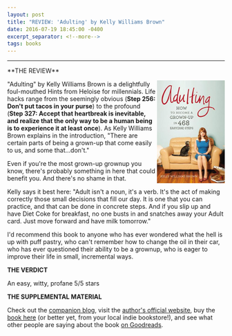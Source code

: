 ```yaml
---
layout: post
title: "REVIEW: 'Adulting' by Kelly Williams Brown"
date: 2016-07-19 18:45:00 -0400
excerpt_separator: <!--more-->
tags: books
---
```

<hr class="books">
**THE REVIEW**

<a href="https://www.amazon.com/dp/B0092XHVD0/ref=dp-kindle-redirect?_encoding=UTF8&btkr=1#navbar"><img src="/assets/adulting-kelly-williams-brown.jpg" width=157 height=238 style="float: right"></a>
"Adulting" by Kelly Williams Brown is a delightfully foul-mouthed Hints from Heloise for millennials. Life hacks range from the seemingly obvious (**Step 256: Don't put tacos in your purse**) to the profound (**Step 327: Accept that heartbreak is inevitable, and realize that the only way to be a human being is to experience it at least once**). As Kelly Williams Brown explains in the introduction, "There are certain parts of being a grown-up that come easily to us, and some that...don't." 

<!--more-->
Even if you're the most grown-up grownup you know, there's probably something in here that could benefit you. And there's no shame in that.

Kelly says it best here: "Adult isn't a noun, it's a verb. It's the act of making correctly those small decisions that fill our day. It is one that you can practice, and that can be done in concrete steps. And if you slip up and have Diet Coke for breakfast, no one busts in and snatches away your Adult card. Just move forward and have milk tomorrow."

I'd recommend this book to anyone who has ever wondered what the hell is up with puff pastry, who can't remember how to change the oil in their car, who has ever questioned their ability to be a grownup, who is eager to improve their life in small, incremental ways.

**THE VERDICT**

An easy, witty, profane 5/5 stars

**THE SUPPLEMENTAL MATERIAL**

Check out the [companion blog](http://adultingblog.com/), visit the [author's official website](http://kellywilliamsbrown.com/), buy the [book here](https://www.amazon.com/dp/B0092XHVD0/ref=dp-kindle-redirect?_encoding=UTF8&btkr=1#navbar) (or better yet, from your local indie bookstore!), and see what other people are saying about the book [on Goodreads](https://www.goodreads.com/book/show/15791144-adulting).
<body class="books">
</body>


